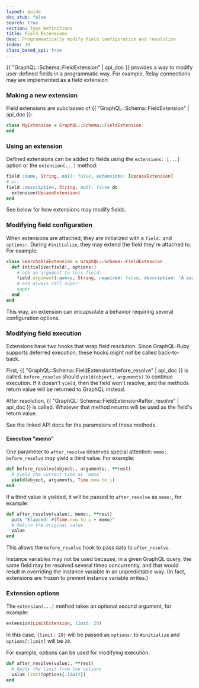 ```yaml
---
layout: guide
doc_stub: false
search: true
section: Type Definitions
title: Field Extensions
desc: Programmatically modify field configuration and resolution
index: 10
class_based_api: true
---
```


{{ "GraphQL::Schema::FieldExtension" | api_doc }} provides a way to modify user-defined fields in a programmatic way. For example, Relay connections may are implemented as a field extension.

### Making a new extension

Field extensions are subclasses of {{ "GraphQL::Schema::FieldExtension" | api_doc }}:

```ruby
class MyExtension < GraphQL::Schema::FieldExtension
end
```

### Using an extension

Defined extensions can be added to fields using the `extensions: [...]` option or the `extension(...)` method:

```ruby
field :name, String, null: false, extensions: [UpcaseExtension]
# or:
field :description, String, null: false do
  extension(UpcaseExtension)
end
```

See below for how extensions may modify fields.

### Modifying field configuration

When extensions are attached, they are initialized with a `field:` and `options:`. During `#initialize`, they may extend the field they're attached to. For example:

```ruby
class SearchableExtension < GraphQL::Schema::FieldExtension
  def initialize(field:, options:)
    # add an argument to this field:
    field.argument(:query, String, required: false, description: "A search query")
    # and always call super:
    super
  end
end
```

This way, an extension can encapsulate a behavior requiring several configuration options.

### Modifying field execution

Extensions have two hooks that wrap field resolution. Since GraphQL-Ruby supports deferred execution, these hooks _might not_ be called back-to-back.

First, {{ "GraphQL::Schema::FieldExtension#before_resolve" | api_doc }} is called. `before_resolve` should `yield(object, arguments)` to continue execution. If it doesn't `yield`, then the field won't resolve, and the methods return value will be returned to GraphQL instead.

After resolution, {{ "GraphQL::Schema::FieldExtension#after_resolve" | api_doc }} is called. Whatever that method returns will be used as the field's return value.

See the linked API docs for the parameters of those methods.

#### Execution "memo"

One parameter to `after_resolve` deserves special attention: `memo:`. `before_resolve` _may_ yield a third value. For example:

```ruby
def before_resolve(object:, arguments:, **rest)
  # yield the current time as `memo`
  yield(object, arguments, Time.now.to_i)
end
```

If a third value is yielded, it will be passed to `after_resolve` as `memo:`, for example:

```ruby
def after_resolve(value:, memo:, **rest)
  puts "Elapsed: #{Time.now.to_i - memo}"
  # Return the original value
  value
end
```

This allows the `before_resolve` hook to pass data to `after_resolve`.

Instance variables may not be used because, in a given GraphQL query, the same field may be resolved several times concurrently, and that would result in overriding the instance variable in an unpredictable way. (In fact, extensions are frozen to prevent instance variable writes.)

### Extension options

The `extension(...)` method takes an optional second argument, for example:

```ruby
extension(LimitExtension, limit: 20)
```

In this case, `{limit: 20}` will be passed as `options:` to `#initialize` and `options[:limit]` will be `20`.

For example, options can be used for modifying execution:

```ruby
def after_resolve(value:, **rest)
  # Apply the limit from the options
  value.limit(options[:limit])
end
```

